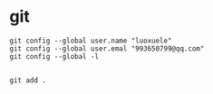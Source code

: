 # git 
    git config --global user.name "luoxuele"
    git config --global user.emal "993650799@qq.com"
    git config --global -l


    git add .